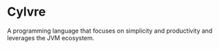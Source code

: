 # Cylvre
A programming language that focuses on simplicity and productivity and leverages the JVM ecosystem.
